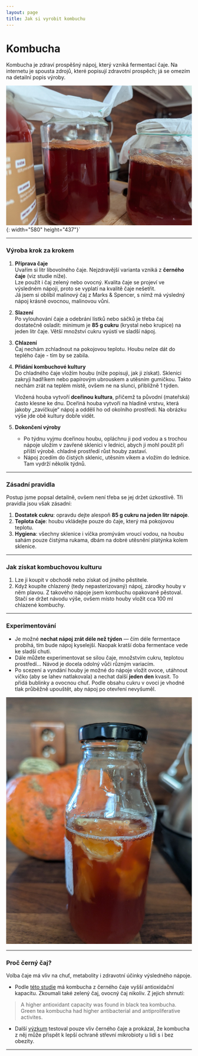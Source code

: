 ```yaml
---
layout: page
title: Jak si vyrobit kombuchu
---
```



# Kombucha

Kombucha je zdraví prospěšný nápoj, který vzniká fermentací čaje. Na internetu je spousta zdrojů, které popisují zdravotní prospěch; já se omezím na detailní popis výroby.

![houba na hladině](../assets/kombucha/kombucha.jpg){: width="580" height="437"}`

---

### Výroba krok za krokem

1. **Příprava čaje**  
   Uvařím si litr libovolného čaje. Nejzdravější varianta vzniká z **černého čaje** (viz studie níže).  
   Lze použít i čaj zelený nebo ovocný. Kvalita čaje se projeví ve výsledném nápoji, proto se vyplatí na kvalitě čaje nešetřit.  
   Já jsem si oblíbil malinový čaj z Marks & Spencer, s nímž má výsledný nápoj krásně ovocnou, malinovou vůni.

2. **Slazení**  
   Po vylouhování čaje a odebrání lístků nebo sáčků je třeba čaj dostatečně osladit: minimum je **85 g cukru** (krystal nebo krupice) na jeden litr čaje. Větší množství cukru vyústí ve sladší nápoj.

3. **Chlazení**  
   Čaj nechám zchladnout na pokojovou teplotu. Houbu nelze dát do teplého čaje - tím by se zabila.

4. **Přidání kombuchové kultury**  
   Do chladného čaje vložím houbu (níže popisuji, jak ji získat). Sklenici zakryji hadříkem nebo papírovým ubrouskem a utěsním gumičkou. Takto nechám zrát na teplém místě, ovšem ne na slunci, přibližně 1 týden.  

   Vložená houba vytvoří **dceřinou kultura**, přičemž ta původní (mateřská) často klesne ke dnu. Dceřiná houba vytvoří na hladině vrstvu, která jakoby „zavíčkuje“ nápoj a oddělí ho od okolního prostředí. Na obrázku výše jde obě kultury dobře vidět.

5. **Dokončení výroby**  
   - Po týdnu vyjmu dceřinou houbu, opláchnu ji pod vodou a s trochou nápoje uložím v zavřené sklenici v lednici, abych ji mohl použít při příští výrobě. chladné prostředí růst houby zastaví. 
   - Nápoj zcedím do čistých sklenic, utěsním víkem a vložím do lednice. Tam vydrží několik týdnů.

---

### Zásadní pravidla
Postup jsme popsal detailně, ovšem není třeba se jej držet úzkostlivě. Tři pravidla jsou však zásadní: 

1. **Dostatek cukru**: opravdu dejte alespoň **85 g cukru na jeden litr nápoje**.  
2. **Teplota čaje**: houbu vkládejte pouze do čaje, který má pokojovou teplotu.  
3. **Hygiena**: všechny sklenice i víčka promývám vroucí vodou, na houbu sahám pouze čistýma rukama, dbám na dobré utěsnění plátýnka kolem sklenice.

---

### Jak získat kombuchovou kulturu

1. Lze ji koupit v obchodě nebo získat od jiného pěstitele.  
2. Když koupíte chlazený (tedy nepasterizovaný) nápoj, zárodky houby v něm plavou. Z takového nápoje jsem kombuchu opakovaně pěstoval. Stačí se držet návodu výše, ovšem místo houby vložit cca 100 ml chlazené kombuchy.

---

### Experimentování

- Je možné **nechat nápoj zrát déle než týden** — čím déle fermentace probíhá, tím bude nápoj kyselejší. Naopak kratší doba fermentace vede ke sladší chuti.  
- Dále můžete experimentovat se silou čaje, množstvím cukru, teplotou prostředí... Návod je docela odolný vůči různým variacím.
- Po scezení a vyndání houby je možné do nápoje vložit ovoce, utáhnout víčko (aby se lahev natlakovala) a nechat další **jeden den** kvasit. To přidá bublinky a ovocnou chuť. Podle obsahu cukru v ovoci je vhodné tlak průběžně upouštět, aby nápoj po otevření nevyšuměl.

![kombucha s ovocem](../assets/kombucha/kombucha-ovoce.jpg)

---

### Proč černý čaj?

Volba čaje má vliv na chuť, metabolity i zdravotní účinky výsledného nápoje.  
- Podle [této studie](https://www.sciencedirect.com/science/article/pii/S0963996919306684) má kombucha z černého čaje vyšší antioxidační kapacitu. Zkoumali také zelený čaj, ovocný čaj nikoliv. Z jejich shrnutí:
> A higher antioxidant capacity was found in black tea kombucha.
> Green tea kombucha had higher antibacterial and antiproliferative activites. 

- Další [výzkum](https://jn.nutrition.org/article/S0022-3166%2824%2901239-2/fulltext) testoval pouze vliv černého čaje a prokázal, že kombucha z něj může přispět k lepší ochraně střevní mikrobioty u lidí s i bez obezity.

---

